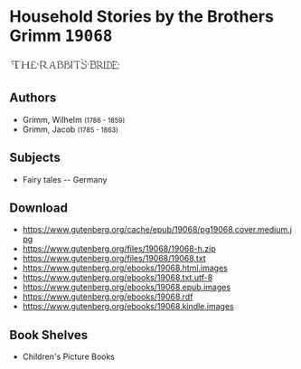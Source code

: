 # Household Stories by the Brothers Grimm <kbd>19068</kbd>

![](./cover.medium.jpg "")

## Authors


 - Grimm, Wilhelm <small>(1786 - 1859)</small>
 - Grimm, Jacob <small>(1785 - 1863)</small>

## Subjects


 - Fairy tales -- Germany

## Download


 - https://www.gutenberg.org/cache/epub/19068/pg19068.cover.medium.jpg
 - https://www.gutenberg.org/files/19068/19068-h.zip
 - https://www.gutenberg.org/files/19068/19068.txt
 - https://www.gutenberg.org/ebooks/19068.html.images
 - https://www.gutenberg.org/ebooks/19068.txt.utf-8
 - https://www.gutenberg.org/ebooks/19068.epub.images
 - https://www.gutenberg.org/ebooks/19068.rdf
 - https://www.gutenberg.org/ebooks/19068.kindle.images

## Book Shelves


 - Children's Picture Books

